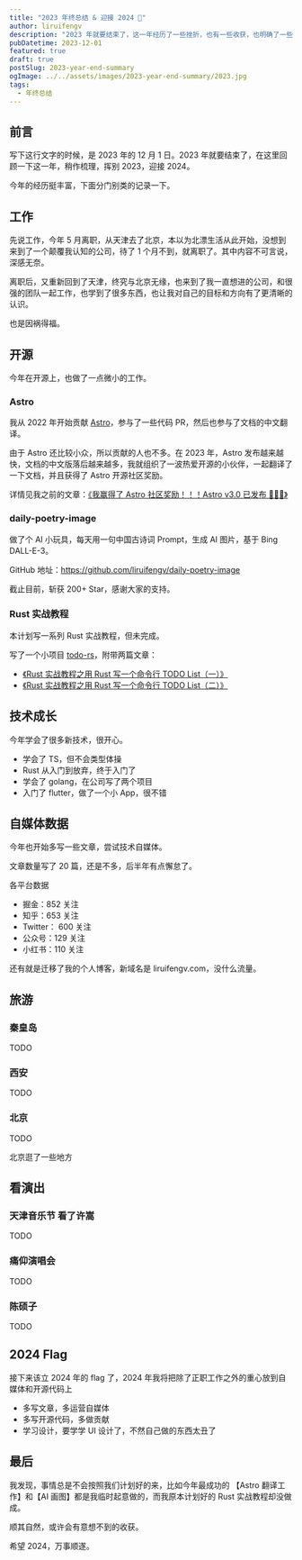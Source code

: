 ```yaml
---
title: "2023 年终总结 & 迎接 2024 🎉"
author: liruifengv
description: "2023 年就要结束了，这一年经历了一些挫折，也有一些收获，也明确了一些方向。"
pubDatetime: 2023-12-01
featured: true
draft: true
postSlug: 2023-year-end-summary
ogImage: ../../assets/images/2023-year-end-summary/2023.jpg
tags:
  - 年终总结
---
```


## 前言

写下这行文字的时候，是 2023 年的 12 月 1 日。2023 年就要结束了，在这里回顾一下这一年，稍作梳理，挥别 2023，迎接 2024。

今年的经历挺丰富，下面分门别类的记录一下。

## 工作

先说工作，今年 5 月离职，从天津去了北京，本以为北漂生活从此开始，没想到来到了一个颠覆我认知的公司，待了 1 个月不到，就离职了。其中内容不可言说，深感无奈。

离职后，又重新回到了天津，终究与北京无缘，也来到了我一直想进的公司，和很强的团队一起工作，也学到了很多东西，也让我对自己的目标和方向有了更清晰的认识。

也是因祸得福。

## 开源

今年在开源上，也做了一点微小的工作。

### Astro

我从 2022 年开始贡献 [Astro](https://github.com/withastro/astro)，参与了一些代码 PR，然后也参与了文档的中文翻译。

由于 Astro 还比较小众，所以贡献的人也不多。在 2023 年，Astro 发布越来越快，文档的中文版落后越来越多，我就组织了一波热爱开源的小伙伴，一起翻译了一下文档，并且获得了 Astro 开源社区奖励。

详情见我之前的文章：[《我赢得了 Astro 社区奖励！！！Astro v3.0 已发布 🚀🚀🚀》](https://liruifengv.com/posts/astro-awards/)

### daily-poetry-image

做了个 AI 小玩具，每天用一句中国古诗词 Prompt，生成 AI 图片，基于 Bing DALL-E-3。

GitHub 地址：https://github.com/liruifengv/daily-poetry-image

截止目前，斩获 200+ Star，感谢大家的支持。

### Rust 实战教程

本计划写一系列 Rust 实战教程，但未完成。

写了一个小项目 [todo-rs](https://github.com/liruifengv/todo-rs)，附带两篇文章：

- [《Rust 实战教程之用 Rust 写一个命令行 TODO List（一）》](https://liruifengv.com/posts/write-todo-by-rust/)
- [《Rust 实战教程之用 Rust 写一个命令行 TODO List（二）》](https://liruifengv.com/posts/write-todo-by-rust-2/)

## 技术成长

今年学会了很多新技术，很开心。

- 学会了 TS，但不会类型体操
- Rust 从入门到放弃，终于入门了
- 学会了 golang，在公司写了两个项目
- 入门了 flutter，做了一个小 App，很不错

## 自媒体数据

今年也开始多写一些文章，尝试技术自媒体。

文章数量写了 20 篇，还是不多，后半年有点懈怠了。

各平台数据

- 掘金：852 关注
- 知乎：653 关注
- Twitter： 600 关注
- 公众号：129 关注
- 小红书：110 关注

还有就是迁移了我的个人博客，新域名是 liruifengv.com，没什么流量。

## 旅游

### 秦皇岛

TODO

### 西安

TODO

### 北京

TODO

北京逛了一些地方

## 看演出

### 天津音乐节 看了许嵩

TODO

### 痛仰演唱会

TODO

### 陈硕子

TODO

## 2024 Flag

接下来该立 2024 年的 flag 了，2024 年我将把除了正职工作之外的重心放到自媒体和开源代码上

- 多写文章，多运营自媒体
- 多写开源代码，多做贡献
- 学习设计，要学学 UI 设计了，不然自己做的东西太丑了

## 最后

我发现，事情总是不会按照我们计划好的来，比如今年最成功的 【Astro 翻译工作】和【AI 画图】都是我临时起意做的，而我原本计划好的 Rust 实战教程却没做成。

顺其自然，或许会有意想不到的收获。

希望 2024，万事顺遂。
